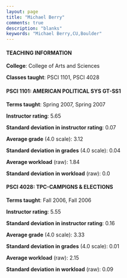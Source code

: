 ```yaml
---
layout: page
title: "Michael Berry" 
comments: true
description: "blanks"
keywords: "Michael Berry,CU,Boulder"
---
```

<head>
<script src="https://ajax.googleapis.com/ajax/libs/jquery/2.1.3/jquery.min.js"></script>
<script src="https://dl.dropboxusercontent.com/s/pc42nxpaw1ea4o9/highcharts.js?dl=0"></script>
<!-- <script src="../assets/js/highcharts.js"></script> -->
<style type="text/css">@font-face {
	font-family: "Bebas Neue";
	src: url(https://www.filehosting.org/file/details/544349/BebasNeue Regular.otf) format("opentype");
	}
	h1.Bebas { 
		font-family: "Bebas Neue", Verdana, Tahoma;
	}
</style>
</head>
	   
#### TEACHING INFORMATION

**College**: College of Arts and Sciences

**Classes taught**: PSCI 1101, PSCI 4028

#### PSCI 1101: AMERICAN POLITICAL SYS GT-SS1

**Terms taught**: Spring 2007, Spring 2007

**Instructor rating**: 5.65

**Standard deviation in instructor rating**: 0.07

**Average grade** (4.0 scale): 3.12

**Standard deviation in grades** (4.0 scale): 0.04

**Average workload** (raw): 1.84

**Standard deviation in workload** (raw): 0.0

#### PSCI 4028: TPC-CAMPIGNS & ELECTIONS

**Terms taught**: Fall 2006, Fall 2006

**Instructor rating**: 5.55

**Standard deviation in instructor rating**: 0.16

**Average grade** (4.0 scale): 3.33

**Standard deviation in grades** (4.0 scale): 0.01

**Average workload** (raw): 2.15

**Standard deviation in workload** (raw): 0.09

